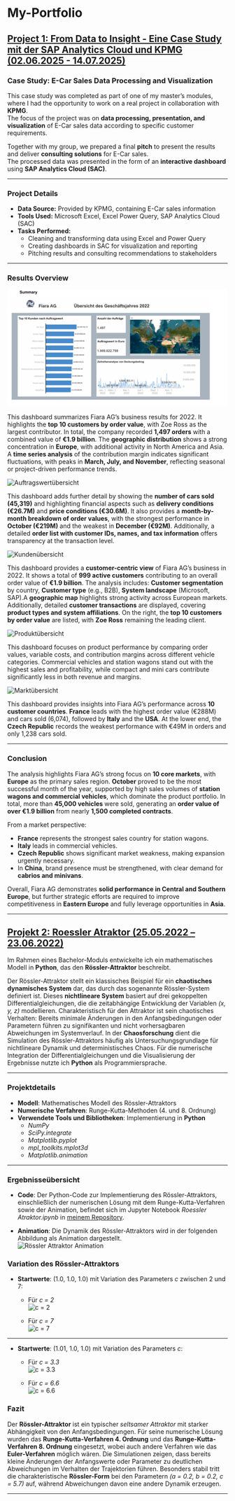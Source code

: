 # My-Portfolio

## [Project 1: From Data to Insight - Eine Case Study mit der SAP Analytics Cloud und KPMG (02.06.2025 - 14.07.2025)](https://github.com/DucTung269/KPMG-Casestudy)

### Case Study: E-Car Sales Data Processing and Visualization

This case study was completed as part of one of my master’s modules, where I had the opportunity to work on a real project in collaboration with **KPMG**.  
The focus of the project was on **data processing, presentation, and visualization** of E-Car sales data according to specific customer requirements.  

Together with my group, we prepared a final **pitch** to present the results and deliver **consulting solutions** for E-Car sales.  
The processed data was presented in the form of an **interactive dashboard** using **SAP Analytics Cloud (SAC)**.  

---

### Project Details

- **Data Source:** Provided by KPMG, containing E-Car sales information  
- **Tools Used:** Microsoft Excel, Excel Power Query, SAP Analytics Cloud (SAC)  
- **Tasks Performed:**  
  - Cleaning and transforming data using Excel and Power Query  
  - Creating dashboards in SAC for visualization and reporting  
  - Pitching results and consulting recommendations to stakeholders

---
 
### Results Overview

![Summery Dashboard](https://github.com/DucTung269/My-Portfolio/blob/main/Images/KPMG%20Summery%201.png?raw=true)

This dashboard summarizes Fiara AG’s business results for 2022.  It highlights the **top 10 customers by order value**, with Zoe Ross as the largest contributor.  In total, the company recorded **1,497 orders** with a combined value of **€1.9 billion**.  The **geographic distribution** shows a strong concentration in **Europe**, with additional activity in North America and Asia.  A **time series analysis** of the contribution margin indicates significant fluctuations, with peaks in **March, July, and November**, reflecting seasonal or project-driven performance trends.  


![Auftragswertübersicht](https://github.com/DucTung269/My-Portfolio/blob/main/Images/KPMG%20Auftragswert%C3%BCbersicht%202.png?raw=true)


This dashboard adds further detail by showing the **number of cars sold (45,319)** and highlighting financial aspects such as **delivery conditions (€26.7M)** and **price conditions (€30.6M)**.  It also provides a **month-by-month breakdown of order values**, with the strongest performance in **October (€219M)** and the weakest in **December (€92M)**.  Additionally, a detailed **order list with customer IDs, names, and tax information** offers transparency at the transaction level.  


![Kundenübersicht](https://github.com/DucTung269/My-Portfolio/blob/main/Images/KPMG%20Kunden%C3%BCbersicht%203%20.png?raw=true)


This dashboard provides a **customer-centric view** of Fiara AG’s business in 2022.  It shows a total of **999 active customers** contributing to an overall order value of **€1.9 billion**.  The analysis includes:   **Customer segmentation** by country, **Customer type** (e.g., B2B),  **System landscape** (Microsoft, SAP).A **geographic map** highlights strong activity across European markets.  Additionally, detailed **customer transactions** are displayed, covering **product types and system affiliations**.  On the right, the **top 10 customers by order value** are listed, with **Zoe Ross** remaining the leading client.  


![Produktübersicht](https://github.com/DucTung269/My-Portfolio/blob/main/Images/KPMG%20Produkt%C3%BCbersicht%204.png?raw=true)


This dashboard focuses on product performance by comparing order values, variable costs, and contribution margins across different vehicle categories. Commercial vehicles and station wagons stand out with the highest sales and profitability, while compact and mini cars contribute significantly less in both revenue and margins. 


![Marktübersicht](https://github.com/DucTung269/My-Portfolio/blob/main/Images/KPMG%20Markt%C3%BCbersicht%205.png?raw=true)



This dashboard provides insights into Fiara AG’s performance across **10 customer countries**.   **France** leads with the highest order value (€288M) and cars sold (6,074), followed by **Italy** and the **USA**. At the lower end, the **Czech Republic** records the weakest performance with €49M in orders and only 1,238 cars sold.  

---
 
### Conclusion

The analysis highlights Fiara AG’s strong focus on **10 core markets**, with **Europe** as the primary sales region.  **October** proved to be the most successful month of the year, supported by high sales volumes of **station wagons and commercial vehicles**, which dominate the product portfolio.  In total, more than **45,000 vehicles** were sold, generating an **order value of over €1.9 billion** from nearly **1,500 completed contracts**.  

From a market perspective:  
- **France** represents the strongest sales country for station wagons.  
- **Italy** leads in commercial vehicles.  
- **Czech Republic** shows significant market weakness, making expansion urgently necessary.  
- In **China**, brand presence must be strengthened, with clear demand for **cabrios and minivans**.  

Overall, Fiara AG demonstrates **solid performance in Central and Southern Europe**, but further strategic efforts are required to improve competitiveness in **Eastern Europe** and fully leverage opportunities in **Asia**.  


---

## [Projekt 2: Roessler Atraktor (25.05.2022 – 23.06.2022)](https://github.com/DucTung269/Roessler-Atraktor)

Im Rahmen eines Bachelor-Moduls entwickelte ich ein mathematisches Modell in **Python**, das den **Rössler-Attraktor** beschreibt. 

Der Rössler-Attraktor stellt ein klassisches Beispiel für ein **chaotisches dynamisches System** dar, das durch das sogenannte Rössler-System definiert ist. Dieses **nichtlineare System** basiert auf drei gekoppelten Differentialgleichungen, die die zeitabhängige Entwicklung der Variablen *(x, y, z)* modellieren. Charakteristisch für den Attraktor ist sein chaotisches Verhalten: Bereits minimale Änderungen in den Anfangsbedingungen oder Parametern führen zu signifikanten und nicht vorhersagbaren Abweichungen im Systemverlauf. In der **Chaosforschung** dient die Simulation des Rössler-Attraktors häufig als Untersuchungsgrundlage für nichtlineare Dynamik und deterministisches Chaos. Für die numerische Integration der Differentialgleichungen und die Visualisierung der Ergebnisse nutzte ich **Python** als Programmiersprache.

---
### Projektdetails
- **Modell**: Mathematisches Modell des Rössler-Attraktors  
- **Numerische Verfahren**: Runge-Kutta-Methoden (4. und 8. Ordnung)  
- **Verwendete Tools und Bibliotheken**: Implementierung in **Python**  
  - *NumPy*  
  - *SciPy.integrate*  
  - *Matplotlib.pyplot*  
  - *mpl_toolkits.mplot3d*  
  - *Matplotlib.animation*  

---

### Ergebnisseübersicht  

- **Code**: Der Python-Code zur Implementierung des Rössler-Attraktors, einschließlich der numerischen Lösung mit dem Runge-Kutta-Verfahren sowie der Animation, befindet sich im Jupyter Notebook *Roessler Atraktor.ipynb* in [meinem Repository](https://github.com/DucTung269/Roessler-Atraktor).  

- **Animation**: Die Dynamik des Rössler-Attraktors wird in der folgenden Abbildung als Animation dargestellt.  
![Rössler Attraktor Animation](roessler_attraktor.gif)

### Variation des Rössler-Attraktors  

- **Startwerte**: (1.0, 1.0, 1.0) mit Variation des Parameters *c* zwischen 2 und 7:  

  - Für *c = 2*  
    ![c = 2](https://github.com/DucTung269/Roessler-Atraktor/blob/main/image/c%20=%202.jpg?raw=true)  

  - Für *c = 7*  
    ![c = 7](https://github.com/DucTung269/Roessler-Atraktor/blob/main/image/c%20=%207.jpg?raw=true)  

---

- **Startwerte**: (1.01, 1.0, 1.0) mit Variation des Parameters *c*:  

  - Für *c = 3.3*  
    ![c = 3.3](https://github.com/DucTung269/Roessler-Atraktor/blob/main/image/c%20=%203.3.jpg?raw=true)  

  - Für *c = 6.6*  
    ![c = 6.6](https://github.com/DucTung269/Roessler-Atraktor/blob/main/image/c%20=%206.3.jpg?raw=true)

### Fazit  

Der **Rössler-Attraktor** ist ein typischer *seltsamer Attraktor* mit starker Abhängigkeit von den Anfangsbedingungen. Für seine numerische Lösung wurden das **Runge-Kutta-Verfahren 4. Ordnung** und das **Runge-Kutta-Verfahren 8. Ordnung** eingesetzt, wobei auch andere Verfahren wie das **Euler-Verfahren** möglich wären. Die Simulationen zeigen, dass bereits kleine Änderungen der Anfangswerte oder Parameter zu deutlichen Abweichungen im Verhalten der Trajektorien führen. Besonders stabil tritt die charakteristische **Rössler-Form** bei den Parametern *(a = 0.2, b = 0.2, c = 5.7)* auf, während Abweichungen davon eine andere Dynamik erzeugen.  

---

